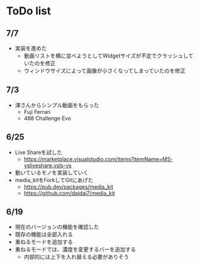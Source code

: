 # ToDo list

## 7/7
- 実装を進めた
  - 動画リストを横に並べようとしてWidgetサイズが不定でクラッシュしていたのを修正
  - ウィンドウサイズによって画像が小さくなってしまっていたのを修正


## 7/3
- 澤さんからシンプル動画をもらった
    - Fuji Ferrari
    - 488 Challenge Evo

## 6/25
- Live Shareを試した
    - https://marketplace.visualstudio.com/items?itemName=MS-vsliveshare.vsls-vs
- 動いているモノを実装していく
- media_kitをForkしてGitにあげた
    - https://pub.dev/packages/media_kit
    - https://github.com/daidai7/media_kit

## 6/19
- 現在のバージョンの機能を確認した
- 既存の機能は全部入れる
- 重ねるモードを追加する
- 重ねるモードでは、濃度を変更するバーを追加する
    - 内部的には上下を入れ替える必要がありそう
